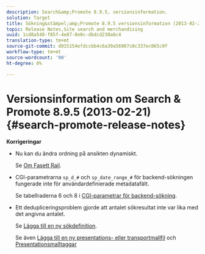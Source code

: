 ```yaml
---
description: Search&amp;Promote 8.9.5, versionsinformation.
solution: Target
title: Sökning&stämpel;amp;Promote 8.9.5 versionsinformation (2013-02-21)
topic: Release Notes,Site search and merchandising
uuid: 1cd8a540-f85f-4e87-8e0c-dbdcd230a6c4
translation-type: tm+mt
source-git-commit: d015154efdccbb4c6a39a56907c0c337ec065c9f
workflow-type: tm+mt
source-wordcount: '90'
ht-degree: 0%

---
```



# Versionsinformation om Search &amp; Promote 8.9.5 (2013-02-21){#search-promote-release-notes}

**Korrigeringar**

* Nu kan du ändra ordning på ansikten dynamiskt.

   Se [Om Fasett Rail](../c-about-design-menu/c-about-facet-rails.md#concept_1FDC8BCDFFC84A0889DA670F63D5F6DB).

* CGI-parametrarna `sp_d_#` och `sp_date_range_#` för backend-sökningen fungerade inte för användardefinierade metadatafält.

   Se tabellraderna 6 och 8 i [CGI-parametrar för backend-sökning](../c-appendices/c-cgiparameters.md#reference_582E85C3886740C98FE88CA9DF7918E8).

* Ett dedupliceringsproblem gjorde att antalet sökresultat inte var lika med det angivna antalet.

   Se [Lägga till en ny sökdefinition](../c-about-settings-menu/c-about-searching-menu.md#task_98D3A168AB5D4F30A1ADB6E0D48AB648).

   Se även [Lägga till en ny presentations- eller transportmallfil](../c-about-design-menu/c-about-templates.md#task_73199757B6E748CAA604902FF913F012) och [Presentationsmalltaggar](../c-appendices/c-templates.md#reference_F1BBF616BCEC4AD7B2548ECD3CA74C64)

